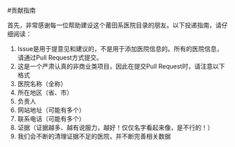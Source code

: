 #贡献指南

首先，非常感谢每一位帮助建设这个莆田系医院目录的朋友。以下投递指南，请仔细阅读：

1. Issue是用于提意见和建议的，不是用于添加医院信息的。所有的医院信息，请通过Pull Request方式提交。
2. 这是一个严肃认真的非商业类项目，因此在提交Pull Request时，请注意以下格式
  1. 医院名称（全称）
  2. 所在地区（省、市）
  3. 负责人
  4. 网站地址（可能有多个）
  5. 联系电话（可能有多个）
  6. 证据（证据越多、越有说服力，越好！仅仅名字看起来像，是不行的！）
3. 我们会不断的清理证据不足的医院，并不断完善相关数据
